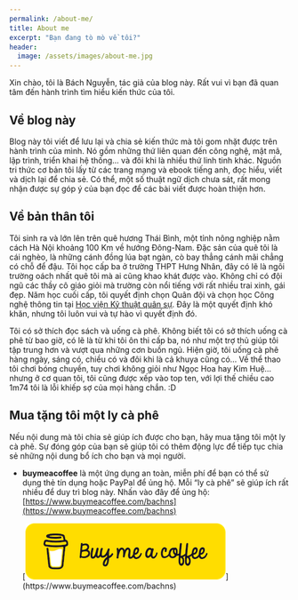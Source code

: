 ```yaml
---
permalink: /about-me/
title: About me
excerpt: "Bạn đang tò mò về tôi?"
header:
  image: /assets/images/about-me.jpg
---
```


Xin chào, tôi là Bách Nguyễn, tác giả của blog này. Rất vui vì bạn đã quan tâm đến hành trình tìm hiểu kiến thức của tôi.

## Về blog này

Blog này tôi viết để lưu lại và chia sẻ kiến thức mà tôi gom nhặt được trên hành trình của mình. Nó gồm những thứ liên quan đến công nghệ, mật mã, lập trình, triển khai hệ thống... và đôi khi là nhiều thứ linh tinh khác. Nguồn tri thức cơ bản tôi lấy từ các trang mạng và ebook tiếng anh, đọc hiểu, viết và dịch lại để chia sẻ. Có thể, một số thuật ngữ dịch chưa sát, rất mong nhận được sự góp ý của bạn đọc để các bài viết được hoàn thiện hơn.

## Về bản thân tôi

Tôi sinh ra và lớn lên trên quê hương Thái Bình, một tỉnh nông nghiệp nằm cách Hà Nội khoảng 100 Km về hướng Đông-Nam. Đặc sản của quê tôi là cái nghèo, là những cánh đồng lúa bạt ngàn, cò bay thẳng cánh mãi chẳng có chỗ để đậu. Tôi học cấp ba ở trường THPT Hưng Nhân, đây có lẽ là ngôi trường oách nhất quê tôi mà ai cũng khao khát được vào. Không chỉ có đội ngũ các thầy cô giáo giỏi mà trường còn nổi tiếng với rất nhiều trai xinh, gái đẹp. Năm học cuối cấp, tôi quyết định chọn Quân đội và chọn học Công nghệ thông tin tại [Học viện Kỹ thuật quân sự](http://mta.edu.vn). Đây là một quyết định khó khăn, nhưng tôi luôn vui và tự hào vì quyết định đó.

Tôi có sở thích đọc sách và uống cà phê. Không biết tôi có sở thích uống cà phê từ bao giờ, có lẽ là từ khi tôi ôn thi cấp ba, nó như một trợ thủ giúp tôi tập trung hơn và vượt qua những cơn buồn ngủ. Hiện giờ, tôi uống cà phê hàng ngày, sáng có, chiều có và đôi khi là cả khuya cũng có… Về thể thao tôi chơi bóng chuyền, tuy chơi không giỏi như Ngọc Hoa hay Kim Huệ… nhưng ở cơ quan tôi, tôi cũng được xếp vào top ten, với lợi thế chiều cao 1m74 tôi là lỗi khiếp sợ của mọi hàng chắn. :D

## Mua tặng tôi một ly cà phê

Nếu nội dung mà tôi chia sẻ giúp ích được cho bạn, hãy mua tặng tôi một ly cà phê. Sự đóng góp của bạn sẽ giúp tôi có thêm động lực để tiếp tục chia sẻ những nội dung bổ ích cho bạn và mọi người.

- **buymeacoffee** là một ứng dụng an toàn, miễn phí để bạn có thể sử dụng thẻ tín dụng hoặc PayPal để ủng hộ. Mỗi “ly cà phê” sẽ giúp ích rất nhiều để duy trì blog này. Nhấn vào đây để ủng hộ: [https://www.buymeacoffee.com/bachns](https://www.buymeacoffee.com/bachns)

  [![](/assets/images/buy-me-a-coffee.png?raw=true "https://www.buymeacoffee.com/bachns")](https://www.buymeacoffee.com/bachns)
